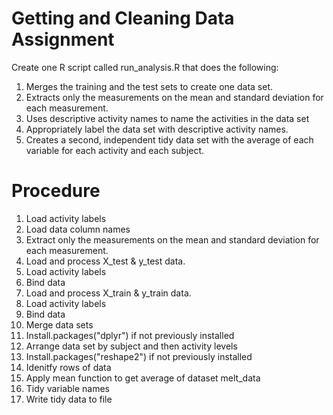 # Getting and Cleaning Data Assignment
Create one R script called run_analysis.R that does the following:
 1. Merges the training and the test sets to create one data set.
 2. Extracts only the measurements on the mean and standard deviation for each measurement.
 3. Uses descriptive activity names to name the activities in the data set
 4. Appropriately label the data set with descriptive activity names.
 5. Creates a second, independent tidy data set with the average of each variable for each activity and each subject.

# Procedure
1.  Load activity labels
2.  Load data column names
3.  Extract only the measurements on the mean and standard deviation for each measurement.
4.  Load and process X_test & y_test data.
5.  Load activity labels
6.  Bind data
7.  Load and process X_train & y_train data.
8.  Load activity labels
9.  Bind data
10. Merge data sets
11. Install.packages("dplyr") if not previously installed
12. Arrange data set by subject and then activity levels
13. Install.packages("reshape2") if not previously installed
14. Idenitfy rows of data
15. Apply mean function to get average of dataset melt_data 
16. Tidy variable names
17. Write tidy data to file




